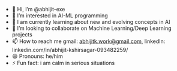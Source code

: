 - 👋 Hi, I’m @abhijit-exe
- 👀 I’m interested in AI-ML programming
- 🌱 I am currently learning about new and evolving concepts in AI
- 💞️ I’m looking to collaborate on Machine Learning/Deep Learning projects
- 📫 How to reach me gmail: abhijitk.work@gmail.com, linkedIn: linkedin.com/in/abhijit-kshirsagar-093482259/
- 😄 Pronouns: he/him
- ⚡ Fun fact: i am calm in serious situations

<!---
abhijit-exe/abhijit-exe is a ✨ special ✨ repository because its `README.md` (this file) appears on your GitHub profile.
You can click the Preview link to take a look at your changes.
--->
